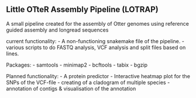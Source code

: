 Little OTteR Assembly Pipeline (LOTRAP)
-------
A small pipeline created for the assembly of Otter genomes using reference guided assembly and longread sequences

current functionality:
    - A non-functioning snakemake file of the pipeline.
    - various scripts to do FASTQ analysis, VCF analysis and split files based on lines.

Packages:
    - samtools
    - minimap2
    - bcftools
    - tabix
    - bgzip

Planned functionality:
    - A protein predictor
    - Interactive heatmap plot for the SNPs of the  VCF-file
    - creating of a cladogram of multiple species
    - annotation of contigs & visualisation of the annotation